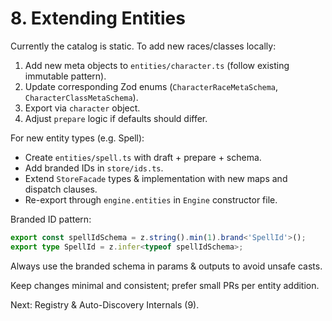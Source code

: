 # 8. Extending Entities

Currently the catalog is static. To add new races/classes locally:
1. Add new meta objects to `entities/character.ts` (follow existing immutable pattern).
2. Update corresponding Zod enums (`CharacterRaceMetaSchema`, `CharacterClassMetaSchema`).
3. Export via `character` object.
4. Adjust `prepare` logic if defaults should differ.

For new entity types (e.g. Spell):
- Create `entities/spell.ts` with draft + prepare + schema.
- Add branded IDs in `store/ids.ts`.
- Extend `StoreFacade` types & implementation with new maps and dispatch clauses.
- Re-export through `engine.entities` in `Engine` constructor file.

Branded ID pattern:
```ts
export const spellIdSchema = z.string().min(1).brand<'SpellId'>();
export type SpellId = z.infer<typeof spellIdSchema>;
```
Always use the branded schema in params & outputs to avoid unsafe casts.

Keep changes minimal and consistent; prefer small PRs per entity addition.

Next: Registry & Auto-Discovery Internals (9).
